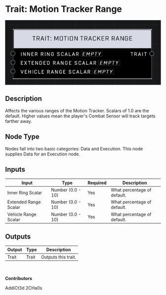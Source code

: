 # Trait: Motion Tracker Range
![](../../../.gitbook/assets/trait-motion-tracker-range.png)

## Description
Affects the various ranges of the Motion Tracker. Scalars of 1.0 are the default. Higher values mean the player's Combat Sensor will track targets farther away.

## Node Type
Nodes fall into two basic categories: Data and Execution. This node supplies Data for an Execution node.

## Inputs
| Input | Type | Required | Description |
|------------------|------------------|----------|--------------------------------------------------------------|
| Inner Ring Scalar | Number (0.0 - 10) | Yes | What percentage of default. |
| Extended Range Scalar | Number (0.0 - 10) | Yes | What percentage of default. |
| Vehicle Range Scalar | Number (0.0 - 10) | Yes | What percentage of default. |

## Outputs
| Output | Type | Description |
|------------------|------------------|--------------------------------------------------------------|
| Trait | Trait | Outputs this trait. |

\
\
**Contributors**

AddiCt3d 2CHa0s
